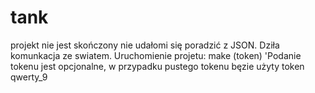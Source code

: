 # tank
projekt nie jest skończony nie udałomi się poradzić z JSON.
Dziła komunkacja ze swiatem.
Uruchomienie projetu:
make (token)
'Podanie tokenu jest opcjonalne, w przypadku pustego tokenu bęzie użyty token qwerty_9